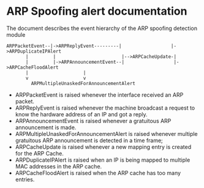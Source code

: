 # ARP Spoofing alert documentation

The document describes the event hierarchy of the ARP spoofing detection module 
```
ARPPacketEvent--|->ARPReplyEvent---------|                  |->ARPDuplicateIPAlert
       |         |                        |-->ARPCacheUpdate-|
       |         |->ARPAnnouncementEvent--|                  |->ARPCacheFloodAlert
       |                    |
       v                    v
         ARPMultipleUnaskedForAnnouncementAlert
```
* ARPPacketEvent is raised whenever the interface received an ARP packet.
* ARPReplyEvent is raised whenever the machine broadcast a request to know the hardware address of an IP and got a reply.
* ARPAnnouncementEvent is raised whenever a gratuitous ARP announcement is made.
* ARPMultipleUnaskedForAnnouncementAlert is raised whenever multiple gratuitous ARP announcement is detected in a time frame;
* ARPCacheUpdate is raised whenever a new mapping entry is created for the ARP Cache.
* ARPDuplicateIPAlert is raised when an IP is being mapped to multiple MAC addresses in the ARP cache.
* ARPCacheFloodAlert is raised when the ARP cache has too many entries.